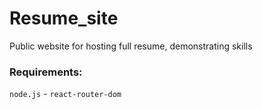 # Resume_site
Public website for hosting full resume, demonstrating skills

### Requirements:
`node.js`
    - `react-router-dom`
